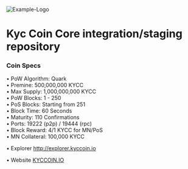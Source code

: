 
![Example-Logo](https://i.imgur.com/7FnW3Mc.png)

Kyc Coin Core integration/staging repository
=================================================================

### Coin Specs

• PoW Algorithm: Quark  
• Premine: 500,000,000 KYCC  
• Max Supply: 1,000,000,000 KYCC  
• PoW Blocks: 1 - 250  
• PoS Blocks: Starting from 251  
• Block Time: 60 Seconds  
• Maturity: 110 Confirmations  
• Ports: 19222 (p2p) / 19444 (rpc)  
• Block Reward: 4/1 KYCC for MN/PoS  
• MN Collateral: 100,000 KYCC  
  
• Explorer http://explorer.kyccoin.io

• Website [KYCCOIN.IO](http://www.kyccoin.io)
